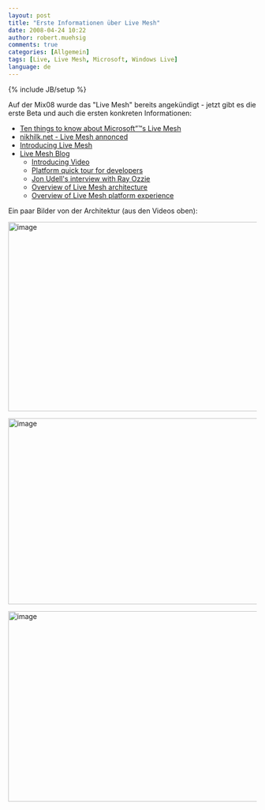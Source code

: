 ```yaml
---
layout: post
title: "Erste Informationen über Live Mesh"
date: 2008-04-24 10:22
author: robert.muehsig
comments: true
categories: [Allgemein]
tags: [Live, Live Mesh, Microsoft, Windows Live]
language: de
---
```

{% include JB/setup %}
<p>Auf der Mix08 wurde das "Live Mesh" bereits angekündigt - jetzt gibt es die erste Beta und auch die ersten konkreten Informationen:</p> <ul> <li><a href="http://blogs.zdnet.com/microsoft/?p=1355">Ten things to know about Microsoft”™s Live Mesh</a>  <li><a href="http://www.nikhilk.net/Entry.aspx?id=193">nikhilk.net - Live Mesh annonced</a>  <li><a href="http://dev.live.com/blogs/devlive/archive/2008/04/22/279.aspx">Introducing Live Mesh</a>  <li><a href="http://blogs.msdn.com/livemesh/">Live Mesh Blog</a>  <ul> <li><a href="http://www.mesh.com/Welcome/Tour.aspx">Introducing Video</a>  <li><a href="http://www.mesh.com/Welcome/TourDeveloper.aspx">Platform quick tour for developers</a>  <li><a href="http://channel9.msdn.com/showpost.aspx?postid=399578">Jon Udell's interview with Ray Ozzie</a>  <li><a href="http://channel9.msdn.com/Showpost.aspx?postid=399577">Overview of Live Mesh architecture</a>  <li><a href="http://www.on10.net/blogs/nic/Hands-on-with-Live-Mesh/">Overview of Live Mesh platform experience</a></li></ul></li></ul> <p>Ein paar Bilder von der Architektur (aus den Videos oben):</p> <p><a href="{{BASE_PATH}}/assets/wp-images/image398.png"><img style="border-right: 0px; border-top: 0px; border-left: 0px; border-bottom: 0px" height="384" alt="image" src="{{BASE_PATH}}/assets/wp-images/image-thumb377.png" width="528" border="0"></a> </p> <p><a href="{{BASE_PATH}}/assets/wp-images/image399.png"><img style="border-right: 0px; border-top: 0px; border-left: 0px; border-bottom: 0px" height="377" alt="image" src="{{BASE_PATH}}/assets/wp-images/image-thumb378.png" width="527" border="0"></a> </p> <p><a href="{{BASE_PATH}}/assets/wp-images/image400.png"><img style="border-right: 0px; border-top: 0px; border-left: 0px; border-bottom: 0px" height="386" alt="image" src="{{BASE_PATH}}/assets/wp-images/image-thumb379.png" width="537" border="0"></a></p>
